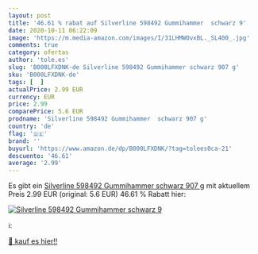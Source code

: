 ```yaml
---
layout: post
title: '46.61 % rabat auf Silverline 598492 Gummihammer  schwarz 9'
date: 2020-10-11 06:22:09
image: 'https://m.media-amazon.com/images/I/31LHMWOvxBL._SL400_.jpg'
comments: true
category: ofertas
author: 'tole.es'
slug: 'B000LFXDNK-de Silverline 598492 Gummihammer schwarz 907 g'
sku: 'B000LFXDNK-de'
tags: [  ]
actualPrice: 2.99 EUR
currency: EUR
price: 2.99
comparePrice: 5.6 EUR
prodname: 'Silverline 598492 Gummihammer  schwarz 907 g'
country: 'de'
flag: '🇩🇪'
brand: ''
buyurl: 'https://www.amazon.de/dp/B000LFXDNK/?tag=tolees0ca-21'
descuento: '46.61'
average: '2.99'
---
```


Es gibt ein [Silverline 598492 Gummihammer  schwarz 907 g](https://www.amazon.de/dp/B000LFXDNK/?tag=tolees0ca-21) mit aktuellem Preis 2.99 EUR (original: 5.6 EUR) 46.61 % Rabatt hier:

[![Silverline 598492 Gummihammer  schwarz 9](https://m.media-amazon.com/images/I/31LHMWOvxBL._SL400_.jpg)](https://www.amazon.de/dp/B000LFXDNK/?tag=tolees0ca-21)

ℹ️:


[🛒 kauf es hier!!](https://www.amazon.de/dp/B000LFXDNK/?tag=tolees0ca-21)
